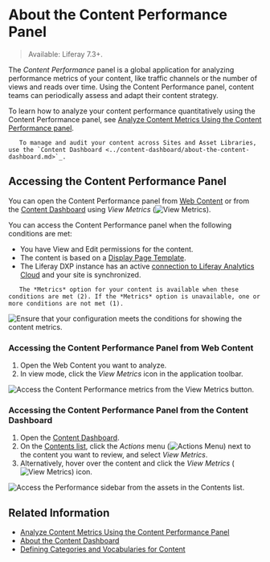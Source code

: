 # About the Content Performance Panel

> Available: Liferay 7.3+.

The *Content Performance* panel is a global application for analyzing performance metrics of your content, like traffic channels or the number of views and reads over time. Using the Content Performance panel, content teams can periodically assess and adapt their content strategy.

To learn how to analyze your content performance quantitatively using the Content Performance panel, see [Analyze Content Metrics Using the Content Performance panel](./analyze-content-metrics-using-content-performance-panel.md).

```note::
   To manage and audit your content across Sites and Asset Libraries, use the `Content Dashboard <../content-dashboard/about-the-content-dashboard.md>`_.
```

## Accessing the Content Performance Panel

You can open the Content Performance panel from [Web Content](#accessing-the-content-performance-panel-from-web-content) or from the [Content Dashboard](#accessing-the-content-performance-panel-from-the-content-dashboard) using *View Metrics* (![View Metrics](../../images/icon-analytics.png)).

You can access the Content Performance panel when the following conditions are met:

- You have View and Edit permissions for the content.
- The content is based on a [Display Page Template](../../site-building/displaying-content/using-display-page-templates/about-display-page-templates-and-display-pages.md).
- The Liferay DXP instance has an active [connection to Liferay Analytics Cloud](https://learn.liferay.com/analytics-cloud/latest/en/connecting-data-sources/connecting-liferay-dxp-to-analytics-cloud.html) and your site is synchronized.

```note::
   The *Metrics* option for your content is available when these conditions are met (2). If the *Metrics* option is unavailable, one or more conditions are not met (1).
```

![Ensure that your configuration meets the conditions for showing the content metrics.](./about-the-content-performance-panel/images/01.png)

### Accessing the Content Performance Panel from Web Content

1. Open the Web Content you want to analyze.
1. In view mode, click the *View Metrics* icon in the application toolbar.

![Access the Content Performance metrics from the View Metrics button.](./analyze-content-metrics-using-content-performance-panel/images/08.png)

### Accessing the Content Performance Panel from the Content Dashboard

1. Open the [Content Dashboard](../content-dashboard/content-dashboard-interface.md#accessing-the-content-dashboard).
1. On the [Contents list](../content-dashboard/content-dashboard-interface.md#contents-list), click the *Actions* menu (![Actions Menu](../../images/icon-actions.png)) next to the content you want to review, and select *View Metrics*.
1. Alternatively, hover over the content and click the *View Metrics* (![View Metrics](../../images/icon-analytics.png)) icon.

![Access the Performance sidebar from the assets in the Contents list.](./about-the-content-performance-panel/images/02.png)

## Related Information

- [Analyze Content Metrics Using the Content Performance Panel](./analyze-content-metrics-using-content-performance-panel.md)
- [About the Content Dashboard](../content-dashboard/about-the-content-dashboard.md)
- [Defining Categories and Vocabularies for Content](../tags-and-categories/defining-categories-and-vocabularies-for-content.md)
